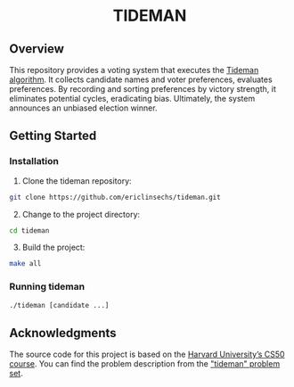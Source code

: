 <h1 align="center">
<br>TIDEMAN</h1>

##  Overview

This repository provides a voting system that executes the [Tideman algorithm](https://en.wikipedia.org/wiki/Ranked_pairs). It collects candidate names and voter preferences, evaluates preferences. By recording and sorting preferences by victory strength, it eliminates potential cycles, eradicating bias. Ultimately, the system announces an unbiased election winner.

##  Getting Started

###  Installation

1. Clone the tideman repository:
```sh
git clone https://github.com/ericlinsechs/tideman.git
```

2. Change to the project directory:
```sh
cd tideman
```

3. Build the project:
```sh
make all
```

###  Running tideman

```sh
./tideman [candidate ...]
```

##  Acknowledgments

The source code for this project is based on the [Harvard University’s CS50 course](https://cs50.harvard.edu/x/2023/). You can find the problem description from the ["tideman" problem set](https://cs50.harvard.edu/x/2023/psets/3/tideman/).

